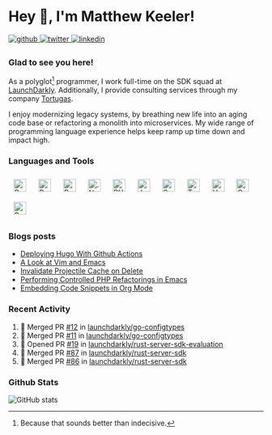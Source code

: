 # Hey 👋, I'm Matthew Keeler!

<a href="https://github.com/keelerm84" target="_blank">
<img src=https://img.shields.io/badge/github-%2324292e.svg?&style=for-the-badge&logo=github&logoColor=white alt=github style="margin-bottom: 5px;" />
</a>
<a href="https://twitter.com/keelerm84" target="_blank">
<img src=https://img.shields.io/badge/twitter-%2300acee.svg?&style=for-the-badge&logo=twitter&logoColor=white alt=twitter style="margin-bottom: 5px;" />
</a>
<a href="https://linkedin.com/in/keelerm84" target="_blank">
<img src=https://img.shields.io/badge/linkedin-%231E77B5.svg?&style=for-the-badge&logo=linkedin&logoColor=white alt=linkedin style="margin-bottom: 5px;" />
</a>

### Glad to see you here!
As a polyglot[^1] programmer, I work full-time on the SDK squad at [LaunchDarkly][ld]. Additionally, I provide consulting services through my company [Tortugas][tortugas].

I enjoy modernizing legacy systems, by breathing new life into an aging code base or refactoring a monolith into microservices. My wide range of programming language experience helps keep ramp up time down and impact high.

### Languages and Tools

<div>
    <img style="margin: 10px" src="https://cdn.jsdelivr.net/gh/devicons/devicon/icons/rust/rust-original.svg" alt="Rust" height="25" />
    <img style="margin: 10px" src="https://cdn.jsdelivr.net/gh/devicons/devicon/icons/python/python-original.svg" alt="Python" height="25" />
    <img style="margin: 10px" src="https://cdn.jsdelivr.net/gh/devicons/devicon/icons/ruby/ruby-original.svg" alt="Ruby" height="25" />
    <img style="margin: 10px" src="https://cdn.jsdelivr.net/gh/devicons/devicon/icons/dotnetcore/dotnetcore-original.svg" alt=".Net Core" height="25" />
    <img style="margin: 10px" src="https://cdn.jsdelivr.net/gh/devicons/devicon/icons/php/php-original.svg" alt="PHP" height="25" />
    <img style="margin: 10px" src="https://cdn.jsdelivr.net/gh/devicons/devicon/icons/java/java-original.svg" alt="Java" height="25" />
    <img style="margin: 10px" src="https://cdn.jsdelivr.net/gh/devicons/devicon/icons/swift/swift-original.svg" alt="Swift" width="25" />
    <img style="margin: 10px" src="https://cdn.jsdelivr.net/gh/devicons/devicon/icons/typescript/typescript-original.svg" alt="TypeScript" height="25" />
    <img style="margin: 10px" src="https://cdn.jsdelivr.net/gh/devicons/devicon/icons/haskell/haskell-original.svg" alt="Haskell" height="25" />
    <img style="margin: 10px" src="https://cdn.jsdelivr.net/gh/devicons/devicon/icons/go/go-original.svg" alt="Go" height="25" />
    <img style="margin: 10px" src="https://cdn.jsdelivr.net/gh/devicons/devicon/icons/react/react-original.svg" alt="React" height="25" />
</div>

### Blogs posts

<!-- BLOG-POST-LIST:START -->
- [Deploying Hugo With Github Actions](https://cupfullofcode.com/blog/2018/12/21/deploying-hugo-with-github-actions/)
- [A Look at Vim and Emacs](https://cupfullofcode.com/blog/2015/03/29/a-look-at-vim-and-emacs/)
- [Invalidate Projectile Cache on Delete](https://cupfullofcode.com/blog/2014/10/06/invalidate-projectile-cache-on-delete/)
- [Performing Controlled PHP Refactorings in Emacs](https://cupfullofcode.com/blog/2014/09/21/performing-controlled-php-refactorings-in-emacs/)
- [Embedding Code Snippets in Org Mode](https://cupfullofcode.com/blog/2013/11/22/embedding-code-snippets-in-org-mode/)
<!-- BLOG-POST-LIST:END -->

### Recent Activity

<!--START_SECTION:activity-->
1. 🎉 Merged PR [#12](https://github.com/launchdarkly/go-configtypes/pull/12) in [launchdarkly/go-configtypes](https://github.com/launchdarkly/go-configtypes)
2. 🎉 Merged PR [#11](https://github.com/launchdarkly/go-configtypes/pull/11) in [launchdarkly/go-configtypes](https://github.com/launchdarkly/go-configtypes)
3. 💪 Opened PR [#19](https://github.com/launchdarkly/rust-server-sdk-evaluation/pull/19) in [launchdarkly/rust-server-sdk-evaluation](https://github.com/launchdarkly/rust-server-sdk-evaluation)
4. 🎉 Merged PR [#87](https://github.com/launchdarkly/rust-server-sdk/pull/87) in [launchdarkly/rust-server-sdk](https://github.com/launchdarkly/rust-server-sdk)
5. 🎉 Merged PR [#86](https://github.com/launchdarkly/rust-server-sdk/pull/86) in [launchdarkly/rust-server-sdk](https://github.com/launchdarkly/rust-server-sdk)
<!--END_SECTION:activity-->

### Github Stats

![GitHub stats](https://github-readme-stats.vercel.app/api?username=keelerm84&count_private=true&show_icons=true&hide_title=true&include_all_commits=true)

[ld]: https://launchdarkly.com
[tortugas]: http://tortugas-llc.com
[^1]: Because that sounds better than indecisive.
